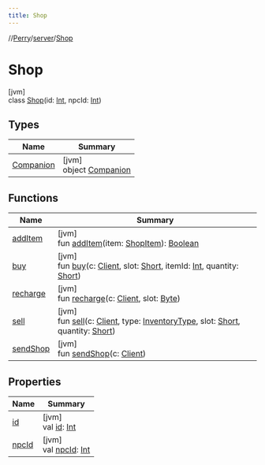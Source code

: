 ```yaml
---
title: Shop
---
```

//[Perry](../../../index.html)/[server](../index.html)/[Shop](index.html)



# Shop



[jvm]\
class [Shop](index.html)(id: [Int](https://kotlinlang.org/api/latest/jvm/stdlib/kotlin/-int/index.html), npcId: [Int](https://kotlinlang.org/api/latest/jvm/stdlib/kotlin/-int/index.html))



## Types


| Name | Summary |
|---|---|
| [Companion](-companion/index.html) | [jvm]<br>object [Companion](-companion/index.html) |


## Functions


| Name | Summary |
|---|---|
| [addItem](add-item.html) | [jvm]<br>fun [addItem](add-item.html)(item: [ShopItem](../-shop-item/index.html)): [Boolean](https://kotlinlang.org/api/latest/jvm/stdlib/kotlin/-boolean/index.html) |
| [buy](buy.html) | [jvm]<br>fun [buy](buy.html)(c: [Client](../../client/-client/index.html), slot: [Short](https://kotlinlang.org/api/latest/jvm/stdlib/kotlin/-short/index.html), itemId: [Int](https://kotlinlang.org/api/latest/jvm/stdlib/kotlin/-int/index.html), quantity: [Short](https://kotlinlang.org/api/latest/jvm/stdlib/kotlin/-short/index.html)) |
| [recharge](recharge.html) | [jvm]<br>fun [recharge](recharge.html)(c: [Client](../../client/-client/index.html), slot: [Byte](https://kotlinlang.org/api/latest/jvm/stdlib/kotlin/-byte/index.html)) |
| [sell](sell.html) | [jvm]<br>fun [sell](sell.html)(c: [Client](../../client/-client/index.html), type: [InventoryType](../../client.inventory/-inventory-type/index.html), slot: [Short](https://kotlinlang.org/api/latest/jvm/stdlib/kotlin/-short/index.html), quantity: [Short](https://kotlinlang.org/api/latest/jvm/stdlib/kotlin/-short/index.html)) |
| [sendShop](send-shop.html) | [jvm]<br>fun [sendShop](send-shop.html)(c: [Client](../../client/-client/index.html)) |


## Properties


| Name | Summary |
|---|---|
| [id](id.html) | [jvm]<br>val [id](id.html): [Int](https://kotlinlang.org/api/latest/jvm/stdlib/kotlin/-int/index.html) |
| [npcId](npc-id.html) | [jvm]<br>val [npcId](npc-id.html): [Int](https://kotlinlang.org/api/latest/jvm/stdlib/kotlin/-int/index.html) |

